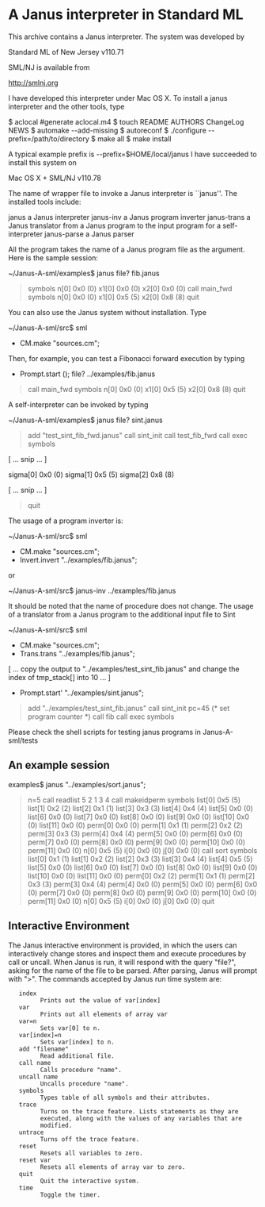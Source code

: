 # A Janus interpreter in Standard ML

This archive contains a Janus interpreter.
The system was developed by

   Standard ML of New Jersey v110.71

SML/NJ is available from

   http://smlnj.org

I have developed this interpreter under Mac OS X.
To install a janus interpreter and the other tools, type

   $ aclocal                                #generate aclocal.m4
   $ touch README AUTHORS ChangeLog NEWS
   $ automake --add-missing
   $ autoreconf
   $ ./configure --prefix=/path/to/directory
   $ make all
   $ make install

A typical example prefix is --prefix=$HOME/local/janus
I have succeeded to install this system on

   Mac OS X + SML/NJ v110.78

The name of wrapper file to invoke a Janus interpreter is
``janus''.  The installed tools include:

   janus             a Janus interpreter
   janus-inv         a Janus program inverter
   janus-trans       a Janus translator from a Janus program
                       to the input program for a self-interpreter
   janus-parse       a Janus parser

All the program takes the name of a Janus program file as the argument.
Here is the sample session:

   ~/Janus-A-sml/examples$ janus
   file? fib.janus
   > symbols
   n[0]    0x0     (0)
   x1[0]   0x0     (0)
   x2[0]   0x0     (0)
   > call main_fwd
   > symbols
   n[0]    0x0     (0)
   x1[0]   0x5     (5)
   x2[0]   0x8     (8)
   > quit

You can also use the Janus system without installation.  Type

   ~/Janus-A-sml/src$ sml
   - CM.make "sources.cm";

Then, for example, you can test a Fibonacci forward execution by typing

   - Prompt.start ();
   file? ../examples/fib.janus
   > call main_fwd
   > symbols
   n[0]    0x0     (0)
   x1[0]   0x5     (5)
   x2[0]   0x8     (8)
   > quit

A self-interpreter can be invoked by typing

   ~/Janus-A-sml/examples$ janus
   file? sint.janus
   > add "test_sint_fib_fwd.janus"
   > call sint_init
   > call test_fib_fwd
   > call exec
   > symbols

   [ ... snip ... ]

   sigma[0]        0x0     (0)
   sigma[1]        0x5     (5)
   sigma[2]        0x8     (8)

   [ ... snip ... ]

   > quit


The usage of a program inverter is:

   ~/Janus-A-sml/src$ sml
   - CM.make "sources.cm";
   - Invert.invert "../examples/fib.janus";

or

   ~/Janus-A-sml/src$ janus-inv ../examples/fib.janus

It should be noted that the name of procedure does not change.
The usage of a translator from a Janus program to the additional input file to Sint

   ~/Janus-A-sml/src$ sml
   - CM.make "sources.cm";
   - Trans.trans "../examples/fib.janus";

   [ ... copy the output to "../examples/test_sint_fib.janus" and
         change the index of tmp_stack[] into 10 ... ]

   - Prompt.start' "../examples/sint.janus";
   > add "../examples/test_sint_fib.janus"
   > call sint_init
   > pc=45                                                (* set program counter *)
   > call fib
   > call exec
   > symbols

Please check the shell scripts for testing janus programs in
Janus-A-sml/tests


## An example session

   examples$ janus "../examples/sort.janus";
   > n=5
   > call readlist
   5
   2
   1
   3
   4
   > call makeidperm
   > symbols
   list[0] 0x5     (5)
   list[1] 0x2     (2)
   list[2] 0x1     (1)
   list[3] 0x3     (3)
   list[4] 0x4     (4)
   list[5] 0x0     (0)
   list[6] 0x0     (0)
   list[7] 0x0     (0)
   list[8] 0x0     (0)
   list[9] 0x0     (0)
   list[10]        0x0     (0)
   list[11]        0x0     (0)
   perm[0] 0x0     (0)
   perm[1] 0x1     (1)
   perm[2] 0x2     (2)
   perm[3] 0x3     (3)
   perm[4] 0x4     (4)
   perm[5] 0x0     (0)
   perm[6] 0x0     (0)
   perm[7] 0x0     (0)
   perm[8] 0x0     (0)
   perm[9] 0x0     (0)
   perm[10]        0x0     (0)
   perm[11]        0x0     (0)
   n[0]    0x5     (5)
   i[0]    0x0     (0)
   j[0]    0x0     (0)
   > call sort
   > symbols
   list[0] 0x1     (1)
   list[1] 0x2     (2)
   list[2] 0x3     (3)
   list[3] 0x4     (4)
   list[4] 0x5     (5)
   list[5] 0x0     (0)
   list[6] 0x0     (0)
   list[7] 0x0     (0)
   list[8] 0x0     (0)
   list[9] 0x0     (0)
   list[10]        0x0     (0)
   list[11]        0x0     (0)
   perm[0] 0x2     (2)
   perm[1] 0x1     (1)
   perm[2] 0x3     (3)
   perm[3] 0x4     (4)
   perm[4] 0x0     (0)
   perm[5] 0x0     (0)
   perm[6] 0x0     (0)
   perm[7] 0x0     (0)
   perm[8] 0x0     (0)
   perm[9] 0x0     (0)
   perm[10]        0x0     (0)
   perm[11]        0x0     (0)
   n[0]    0x5     (5)
   i[0]    0x0     (0)
   j[0]    0x0     (0)
   > quit


## Interactive Environment

The Janus interactive environment is provided, in which the users can
interactively change stores and inspect them and execute procedures by
call or uncall.  When Janus is run, it will respond with the query
"file?", asking for the name of the file to be parsed.  After parsing,
Janus will prompt with ">".  The commands accepted by Janus run time
system are:

       index
             Prints out the value of var[index]
       var
             Prints out all elements of array var
       var=n
             Sets var[0] to n.
       var[index]=n
             Sets var[index] to n.
       add "filename"
             Read additional file.
       call name
             Calls procedure "name".
       uncall name
             Uncalls procedure "name".
       symbols
             Types table of all symbols and their attributes.
       trace
             Turns on the trace feature. Lists statements as they are
             executed, along with the values of any variables that are
             modified.
       untrace
             Turns off the trace feature.
       reset
             Resets all variables to zero.
       reset var
             Resets all elements of array var to zero.
       quit
             Quit the interactive system.
       time
             Toggle the timer.
